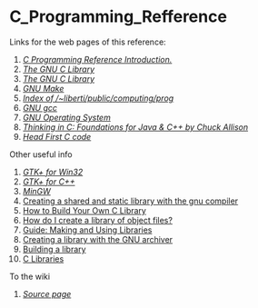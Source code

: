 C_Programming_Refference
========================

Links for the web pages of this reference:

1. [*C Programming Reference Introduction.*](http://www.lix.polytechnique.fr/~liberti/public/computing/prog/c/)
2. [*The GNU C Library*](http://www.lix.polytechnique.fr/~liberti/public/computing/prog/libc.html)
3. [*The GNU C Library*](http://www.gnu.org/software/libc/manual/)
4. [*GNU Make*](http://www.gnu.org/software/make/manual/)
5. [*Index of /~liberti/public/computing/prog*](http://www.lix.polytechnique.fr/~liberti/public/computing/prog/)
6. [*GNU gcc*](http://gcc.gnu.org/onlinedocs/index.html#DIR)
7. [*GNU Operating System*](http://www.gnu.org/)
8. [*Thinking in C: Foundations for Java & C++ by Chuck Allison*](http://mindview.net/CDs/ThinkingInC/beta3)
9. [*Head First C code*](https://github.com/dogriffiths/HeadFirstC)

Other useful info

1. [*GTK+ for Win32*](http://www.gtk.org/download/win32.php)
2. [*GTK+ for C++*](http://www.gtkmm.org/en/)
3. [*MinGW*](http://nuwen.net/mingw.html)
4. [Creating a shared and static library with the gnu compiler ](http://www.adp-gmbh.ch/cpp/gcc/create_lib.html)
5. [How to Build Your Own C Library](http://www.cs.dartmouth.edu/~campbell/cs50/buildlib.html)
6. [How do I create a library of object files?](http://www.delorie.com/djgpp/v2faq/faq8_22.html)
7. [Guide: Making and Using Libraries](http://www.delorie.com/djgpp/doc/ug/larger/archives.html)
8. [Creating a library with the GNU archiver](http://www.network-theory.co.uk/docs/gccintro/gccintro_79.html)
9. [Building a library](http://crasseux.com/books/ctutorial/Building-a-library.html)
10. [C Libraries](http://www.cs.swarthmore.edu/~newhall/unixhelp/howto_C_libraries.html)

To the wiki

1. [*Source page*](https://github.com/DouglasAllen/C_Programming_Refference/wiki/Source-links)

